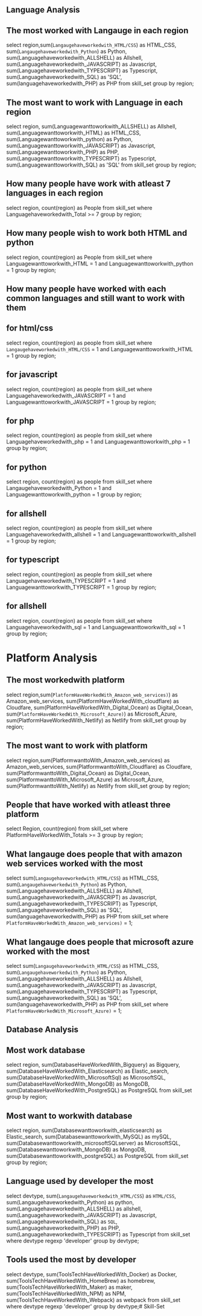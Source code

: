 ## Language Analysis
## The most worked with Langauge in each region
select region,sum(`Langaugehaveworkedwith_HTML/CSS`) as HTML_CSS, sum(`Langaugehaveworkedwith_Python`) as Python,
sum(Languagehaveworkedwith_ALLSHELL) as Allshell, sum(Languagehaveworkedwith_JAVASCRIPT) as Javascript,
sum(Languagehaveworkedwith_TYPESCRIPT) as Typescript, sum(Languagehaveworkedwith_SQL) as 'SQL', sum(languagehaveworkedwith_PHP) as PHP
from skill_set
group by region;

## The most want to work with Language in each region
select region, sum(Languagewanttoworkwith_ALLSHELL) as Allshell, sum(Languagewanttoworkwith_HTML) as HTML_CSS,
sum(Languagewanttoworkwith_python) as Python, sum(Languagewanttoworkwith_JAVASCRIPT) as Javascript,
sum(Languagewanttoworkwith_PHP) as PHP, sum(Languagewanttoworkwith_TYPESCRIPT) as Typescript, sum(Languagewanttoworkwith_SQL) as 'SQL'
from skill_set
group by region;

## How many people have work with atleast 7 languages in each region
select region, count(region) as People
from skill_set
where Languagehaveworkedwith_Total >= 7
group by region;

## How many people wish to work both HTML and python
select region, count(region) as People
from skill_set
where Languagewanttoworkwith_HTML = 1 and Languagewanttoworkwith_python = 1
group by region;

## How many people have worked with each common languages and still want to work with them
## for html/css
select region, count(region) as people
from skill_set
where `Langaugehaveworkedwith_HTML/CSS` = 1 and Languagewanttoworkwith_HTML = 1
group by region;

## for javascript
select region, count(region) as people
from skill_set
where Languagehaveworkedwith_JAVASCRIPT = 1 and Languagewanttoworkwith_JAVASCRIPT = 1
group by region;

## for php
select region, count(region) as people
from skill_set
where Languagehaveworkedwith_php = 1 and Languagewanttoworkwith_php = 1
group by region;

## for python
select region, count(region) as people
from skill_set
where Langaugehaveworkedwith_Python = 1 and Languagewanttoworkwith_python = 1
group by region;

## for allshell
select region, count(region) as people
from skill_set
where Languagehaveworkedwith_allshell = 1 and Languagewanttoworkwith_allshell = 1
group by region;

## for typescript
select region, count(region) as people
from skill_set
where Languagehaveworkedwith_TYPESCRIPT = 1 and Languagewanttoworkwith_TYPESCRIPT = 1
group by region;

## for allshell
select region, count(region) as people
from skill_set
where Languagehaveworkedwith_sql = 1 and Languagewanttoworkwith_sql = 1
group by region;

# Platform Analysis
## The most workedwith platform 
select region,sum(`PlatformHaveWorkedWith_Amazon_web_services)`) as Amazon_web_services, sum(PlatformHaveWorkedWith_cloudflare) as Cloudfare, 
sum(PlatformHaveWorkedWith_Digital_Ocean) as Digital_Ocean, sum(`PlatformHaveWorkedWith_Microsoft_Azure)`) as Microsoft_Azure,
sum(PlatformHaveWorkedWith_Netlify) as Netlify
from skill_set
group by region;

## The most want to work with platform
select region,sum(PlatformwanttoWith_Amazon_web_services) as Amazon_web_services, sum(PlatformwanttoWith_Cloudflare) as Cloudfare, 
sum(PlatformwanttoWith_Digital_Ocean) as Digital_Ocean, sum(PlatformwanttoWith_Microsoft_Azure) as Microsoft_Azure,
sum(PlatformwanttoWith_Netlify) as Netlify
from skill_set
group by region;

## People that have worked with atleast three platform
select Region, count(region)
from skill_set
where PlatformHaveWorkedWith_Totals >= 3
group by region;

## What langauge does people that with amazon web services worked with the most
select sum(`Langaugehaveworkedwith_HTML/CSS`) as HTML_CSS, sum(`Langaugehaveworkedwith_Python`) as Python,
sum(Languagehaveworkedwith_ALLSHELL) as Allshell, sum(Languagehaveworkedwith_JAVASCRIPT) as Javascript,
sum(Languagehaveworkedwith_TYPESCRIPT) as Typescript, sum(Languagehaveworkedwith_SQL) as 'SQL', sum(languagehaveworkedwith_PHP) as PHP
from skill_set
where `PlatformHaveWorkedWith_Amazon_web_services)` = 1;

## What langauge does people that microsoft azure worked with the most
select sum(`Langaugehaveworkedwith_HTML/CSS`) as HTML_CSS, sum(`Langaugehaveworkedwith_Python`) as Python,
sum(Languagehaveworkedwith_ALLSHELL) as Allshell, sum(Languagehaveworkedwith_JAVASCRIPT) as Javascript,
sum(Languagehaveworkedwith_TYPESCRIPT) as Typescript, sum(Languagehaveworkedwith_SQL) as 'SQL', sum(languagehaveworkedwith_PHP) as PHP
from skill_set
where `PlatformHaveWorkedWith_Microsoft_Azure)` = 1;

## Database Analysis
## Most work database
select region, sum(DatabaseHaveWorkedWith_Bigquery) as Bigquery, sum(DatabaseHaveWorkedWith_Elasticsearch) as Elastic_search, 
sum(DatabaseHaveWorkedWith_MicrosoftSql) as MicrosoftSQL, sum(DatabaseHaveWorkedWith_MongoDB) as MongoDB, 
sum(DatabaseHaveWorkedWith_PostgreSQL) as PostgreSQL
from skill_set
group by region;

## Most want to workwith database
select region, sum(Databasewanttoworkwith_elasticsearch) as  Elastic_search, sum(Databasewanttoworkwith_MySQL) as mySQL,
sum(Databasewanttoworkwith_microsoftSQLserver) as MicrosoftSQL, sum(Databasewanttoworkwith_MongoDB) as MongoDB, 
sum(Databasewanttoworkwith_postgreSQL) as PostgreSQL
from skill_set
group by region;

## Language used by developer the most
select devtype, sum(`Langaugehaveworkedwith_HTML/CSS`) as `HTML/CSS`, sum(Langaugehaveworkedwith_Python) as python,
sum(Languagehaveworkedwith_ALLSHELL) as allshell, sum(Languagehaveworkedwith_JAVASCRIPT) as Javascript,
sum(Languagehaveworkedwith_SQL) as `SQL`, sum(Languagehaveworkedwith_PHP) as PHP, sum(Languagehaveworkedwith_TYPESCRIPT) as Typescript
from skill_set
where devtype regexp 'developer'
group by devtype;

## Tools used the most by developer
select devtype, sum(ToolsTechHaveWorkedWith_Docker) as Docker, sum(ToolsTechHaveWorkedWith_HomeBrew) as homebrew,
sum(ToolsTechHaveWorkedWith_Maker) as maker, sum(ToolsTechHaveWorkedWith_NPM) as NPM, sum(ToolsTechHaveWorkedWith_Webpack) as webpack
from skill_set
where devtype regexp 'developer'
group by devtype;# Skill-Set
